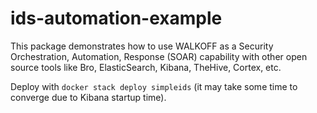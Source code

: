 # ids-automation-example

This package demonstrates how to use WALKOFF as a Security Orchestration, Automation, Response (SOAR) capability with
other open source tools like Bro, ElasticSearch, Kibana, TheHive, Cortex, etc.

Deploy with `docker stack deploy simpleids` (it may take some time to converge due to Kibana startup time).
